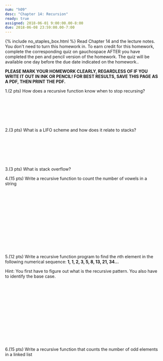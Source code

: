 ```yaml
---
num: "h09"
desc: "Chapter 14: Recursion"
ready: true
assigned: 2018-06-01 9:00:00.00-8:00
due: 2018-06-08 23:59:00.00-7:00
---
```

{% include no_staples_box.html %}
Read Chapter 14 and the lecture notes. You don't need to turn this homework in. To earn credit for this homework, complete the corresponding quiz on gauchospace AFTER you have completed the pen and pencil version of the homework. The quiz will be available one day before the due date indicated on the homework..

<b>PLEASE MARK YOUR HOMEWORK CLEARLY, REGARDLESS OF IF YOU WRITE IT OUT IN INK OR PENCIL! FOR BEST RESULTS, SAVE THIS PAGE AS A PDF, THEN PRINT THE PDF.</b>

1.(2 pts) How does a recursive function know when to stop recursing?
<div style="margin-bottom:8em"></div>

2.(3 pts) What is a LIFO scheme and how does it relate to stacks?
<div style="margin-bottom:8em"></div>

3.(3 pts) What is stack overflow?

<div class="pagebreak"></div>

<div markdown="1">
4.(15 pts) Write a recursive function to count the number of vowels in a string

<div style="margin-bottom:16em"></div>

5.(12 pts) Write a recursive function program to find the *n*th element in the following numerical sequence: **1, 1, 2, 3, 5, 8, 13, 21, 34...**

Hint: You first have to figure out what is the recursive pattern. You also have to identify the base case.
<div style="margin-bottom:16em"></div>
6.(15 pts) Write a recursive function that counts the number of odd elements in a linked list



</div>
